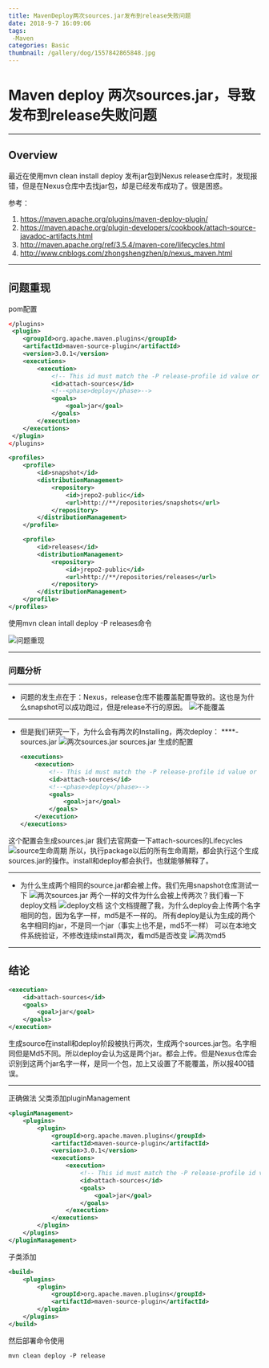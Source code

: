 ```yaml
---
title: MavenDeploy两次sources.jar发布到release失败问题
date: 2018-9-7 16:09:06
tags:
 -Maven
categories: Basic
thumbnail: /gallery/dog/1557842865848.jpg
---
```


# Maven deploy 两次sources.jar，导致发布到release失败问题
-----------
## Overview
最近在使用mvn clean install deploy 发布jar包到Nexus release仓库时，发现报错，但是在Nexus仓库中去找jar包，却是已经发布成功了。很是困惑。

参考：
1. https://maven.apache.org/plugins/maven-deploy-plugin/
2. https://maven.apache.org/plugin-developers/cookbook/attach-source-javadoc-artifacts.html
3. http://maven.apache.org/ref/3.5.4/maven-core/lifecycles.html
4. http://www.cnblogs.com/zhongshengzhen/p/nexus_maven.html

----------

## 问题重现
pom配置
```xml
</plugins>
 <plugin>
    <groupId>org.apache.maven.plugins</groupId>
    <artifactId>maven-source-plugin</artifactId>
    <version>3.0.1</version>
    <executions>
        <execution>
            <!-- This id must match the -P release-profile id value or else sources will be "uploaded" twice, which causes Nexus to fail -->
            <id>attach-sources</id>
            <!--<phase>deploy</phase>-->
            <goals>
                <goal>jar</goal>
            </goals>
        </execution>
    </executions>
 </plugin>
</plugins>

<profiles>
    <profile>
        <id>snapshot</id>
        <distributionManagement>
            <repository>
                <id>jrepo2-public</id>
                <url>http://**/repositories/snapshots</url>
            </repository>
        </distributionManagement>
    </profile>

    <profile>
        <id>releases</id>
        <distributionManagement>
            <repository>
                <id>jrepo2-public</id>
                <url>http://**/repositories/releases</url>
            </repository>
        </distributionManagement>
    </profile>
</profiles>
```
使用mvn clean intall deploy -P releases命令

![问题重现](https://raw.githubusercontent.com/apollochen123/image/master/mvn%E4%B8%A4%E6%AC%A1deploy%E7%9B%B8%E5%90%8Cjar%E6%8A%A5%E9%94%99/%E9%97%AE%E9%A2%98%E9%87%8D%E7%8E%B0.jpg)

-----------

### 问题分析
-------

* 问题的发生点在于：Nexus，release仓库不能覆盖配置导致的。这也是为什么snapshot可以成功跑过，但是release不行的原因。
![不能覆盖](https://raw.githubusercontent.com/apollochen123/image/master/mvn%E4%B8%A4%E6%AC%A1deploy%E7%9B%B8%E5%90%8Cjar%E6%8A%A5%E9%94%99/%E4%BB%93%E5%BA%93%E4%B8%8D%E8%83%BD%E8%A6%86%E7%9B%96.jpg)

------

* 但是我们研究一下，为什么会有两次的Installing，两次deploy： ****-sources.jar
![两次sources.jar](https://raw.githubusercontent.com/apollochen123/image/master/mvn%E4%B8%A4%E6%AC%A1deploy%E7%9B%B8%E5%90%8Cjar%E6%8A%A5%E9%94%99/%E4%B8%A4%E6%AC%A1sourcesjar.jpg)
sources.jar 生成的配置
  ```xml
  <executions>
      <execution>
          <!-- This id must match the -P release-profile id value or else sources will be "uploaded" twice, which causes Nexus to fail -->
          <id>attach-sources</id>
          <!--<phase>deploy</phase>-->
          <goals>
              <goal>jar</goal>
          </goals>
      </execution>
  </executions>
  ```
这个配置会生成sources.jar
我们去官网查一下attach-sources的Lifecycles
![source生命周期](https://raw.githubusercontent.com/apollochen123/image/master/mvn%E4%B8%A4%E6%AC%A1deploy%E7%9B%B8%E5%90%8Cjar%E6%8A%A5%E9%94%99/sources-lifecle.png)
所以，执行package以后的所有生命周期，都会执行这个生成sources.jar的操作。install和deploy都会执行。也就能够解释了。

-------

* 为什么生成两个相同的source.jar都会被上传。我们先用snapshot仓库测试一下
![两次sources.jar](https://raw.githubusercontent.com/apollochen123/image/master/mvn%E4%B8%A4%E6%AC%A1deploy%E7%9B%B8%E5%90%8Cjar%E6%8A%A5%E9%94%99/%E4%B8%A4%E6%AC%A1sourcesjar.jpg)
两个一样的文件为什么会被上传两次？我们看一下deploy文档
![deploy文档](https://raw.githubusercontent.com/apollochen123/image/master/mvn%E4%B8%A4%E6%AC%A1deploy%E7%9B%B8%E5%90%8Cjar%E6%8A%A5%E9%94%99/%E6%A0%A1%E9%AA%8Cmd5.png)
这个文档提醒了我，为什么deploy会上传两个名字相同的包，因为名字一样，md5是不一样的。
所有deploy是认为生成的两个名字相同的jar，不是同一个jar（事实上也不是，md5不一样）
可以在本地文件系统验证，不修改连续install两次，看md5是否改变
![两次md5](https://raw.githubusercontent.com/apollochen123/image/master/mvn%E4%B8%A4%E6%AC%A1deploy%E7%9B%B8%E5%90%8Cjar%E6%8A%A5%E9%94%99/%E4%B8%A4%E6%AC%A1%E4%B8%8D%E5%90%8Cmd5.jpg)

--------------

## 结论
```xml
<execution>
    <id>attach-sources</id>
    <goals>
        <goal>jar</goal>
    </goals>
</execution>
```
生成source在install和deploy阶段被执行两次，生成两个sources.jar包。名字相同但是Md5不同。所以deploy会认为这是两个jar。都会上传。但是Nexus仓库会识别到这两个jar名字一样，是同一个包，加上又设置了不能覆盖，所以报400错误。

----
正确做法
父类添加pluginManagement
```xml
<pluginManagement>
    <plugins>
        <plugin>
            <groupId>org.apache.maven.plugins</groupId>
            <artifactId>maven-source-plugin</artifactId>
            <version>3.0.1</version>
            <executions>
                <execution>
                    <!-- This id must match the -P release-profile id value or else sources will be "uploaded" twice, which causes Nexus to fail -->
                    <id>attach-sources</id>
                    <goals>
                        <goal>jar</goal>
                    </goals>
                </execution>
            </executions>
        </plugin>
    </plugins>
</pluginManagement>
```
子类添加
```xml
<build>
    <plugins>
        <plugin>
            <groupId>org.apache.maven.plugins</groupId>
            <artifactId>maven-source-plugin</artifactId>
        </plugin>
    </plugins>
</build>
```
然后部署命令使用
```
mvn clean deploy -P release
```
